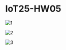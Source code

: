 # IoT25-HW05

![1](https://github.com/user-attachments/assets/6370760c-c1c5-49b2-9e7c-fea0e9db7c31)


![2](https://github.com/user-attachments/assets/32825f45-8cb3-4213-8832-18cf375e5fb1)


![3](https://github.com/user-attachments/assets/a7d8d716-55dd-435f-b9f3-b8b0934be706)
